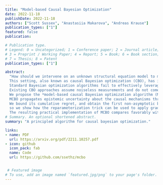 ```yaml
---
title: "Model-based Causal Bayesian Optimization"
date: 2022-11-18
publishDate: 2022-11-18
authors: ["Scott Sussex", "Anastasiia Makarova", "Andreas Krause"]
publication_types: ["1"]
featured: false
publication: 

# Publication type.
# Legend: 0 = Uncategorized; 1 = Conference paper; 2 = Journal article;
# 3 = Preprint / Working Paper; 4 = Report; 5 = Book; 6 = Book section;
# 7 = Thesis; 8 = Patent
publication_types: ["1"]

abstract:
  "How should we intervene on an unknown structural equation model to maximize a downstream variable of interest? 
  This setting, also known as causal Bayesian optimization (CBO), has important applications in medicine, ecology, and manufacturing. 
  Standard Bayesian optimization algorithms fail to effectively leverage the underlying causal structure. 
  Existing CBO approaches assume noiseless measurements and do not come with guarantees. 
  We propose the *model-based causal Bayesian optimization algorithm (MCBO)* that learns a full system model instead of only modeling intervention-reward pairs. 
  MCBO propagates epistemic uncertainty about the causal mechanisms through the graph and trades off exploration and exploitation via the optimism principle. 
  We bound its cumulative regret, and obtain the first non-asymptotic bounds for CBO. Unlike in standard Bayesian optimization, our acquisition function cannot be evaluated in closed form, 
  so we show how the reparameterization trick can be used to apply gradient-based optimizers. 
  The resulting practical implementation of MCBO compares favorably with state-of-the-art approaches empirically."
# Summary. An optional shortened abstract.
summary: "A principled algorithm for causal bayesian optimization."

links:
- name: PDF
  url: https://arxiv.org/pdf/2211.10257.pdf
- icon: github
  icon_pack: fab
  name: Code
  url: https://github.com/ssethz/mcbo


 # Featured image
# To use, add an image named `featured.jpg/png` to your page's folder.
---
```

